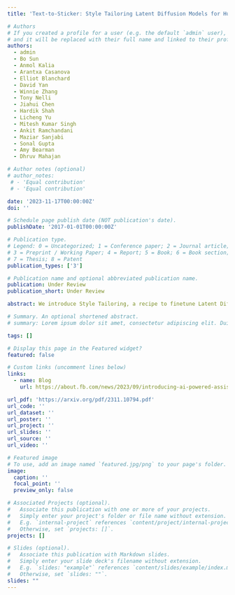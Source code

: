 ```yaml
---
title: 'Text-to-Sticker: Style Tailoring Latent Diffusion Models for Human Expression'

# Authors
# If you created a profile for a user (e.g. the default `admin` user), write the username (folder name) here
# and it will be replaced with their full name and linked to their profile.
authors:
  - admin
  - Bo Sun
  - Anmol Kalia
  - Arantxa Casanova
  - Elliot Blanchard
  - David Yan
  - Winnie Zhang
  - Tony Nelli
  - Jiahui Chen
  - Hardik Shah
  - Licheng Yu
  - Mitesh Kumar Singh
  - Ankit Ramchandani
  - Maziar Sanjabi
  - Sonal Gupta
  - Amy Bearman
  - Dhruv Mahajan

# Author notes (optional)
# author_notes:
 # - 'Equal contribution'
 # - 'Equal contribution'

date: '2023-11-17T00:00:00Z'
doi: ''

# Schedule page publish date (NOT publication's date).
publishDate: '2017-01-01T00:00:00Z'

# Publication type.
# Legend: 0 = Uncategorized; 1 = Conference paper; 2 = Journal article;
# 3 = Preprint / Working Paper; 4 = Report; 5 = Book; 6 = Book section;
# 7 = Thesis; 8 = Patent
publication_types: ['3']

# Publication name and optional abbreviated publication name.
publication: Under Review
publication_short: Under Review

abstract: We introduce Style Tailoring, a recipe to finetune Latent Diffusion Models (LDMs) in a distinct domain with high visual quality, prompt alignment and scene diversity. We choose sticker image generation as the target domain, as the images significantly differ from photorealistic samples typically generated by large-scale LDMs. We start with a competent text-to-image model, like Emu, and show that relying on prompt engineering with a photorealistic model to generate stickers leads to poor prompt alignment and scene diversity. To overcome these drawbacks, we first finetune Emu on millions of sticker-like images collected using weak supervision to elicit diversity. Next, we curate human-in-the-loop (HITL) Alignment and Style datasets from model generations, and finetune to improve prompt alignment and style alignment respectively. Sequential finetuning on these datasets poses a tradeoff between better style alignment and prompt alignment gains. To address this tradeoff, we propose a novel fine-tuning method called Style Tailoring, which jointly fits the content and style distribution and achieves best tradeoff. Evaluation results show our method improves visual quality by 14%, prompt alignment by 16.2% and scene diversity by 15.3%, compared to prompt engineering the base Emu model for stickers generation.

# Summary. An optional shortened abstract.
# summary: Lorem ipsum dolor sit amet, consectetur adipiscing elit. Duis posuere tellus ac convallis placerat. Proin tincidunt magna sed ex sollicitudin condimentum.

tags: []

# Display this page in the Featured widget?
featured: false

# Custom links (uncomment lines below)
links:
  - name: Blog
    url: https://about.fb.com/news/2023/09/introducing-ai-powered-assistants-characters-and-creative-tools/

url_pdf: 'https://arxiv.org/pdf/2311.10794.pdf'
url_code: ''
url_dataset: ''
url_poster: ''
url_project: ''
url_slides: ''
url_source: ''
url_video: ''

# Featured image
# To use, add an image named `featured.jpg/png` to your page's folder.
image:
  caption: ''
  focal_point: ''
  preview_only: false

# Associated Projects (optional).
#   Associate this publication with one or more of your projects.
#   Simply enter your project's folder or file name without extension.
#   E.g. `internal-project` references `content/project/internal-project/index.md`.
#   Otherwise, set `projects: []`.
projects: []

# Slides (optional).
#   Associate this publication with Markdown slides.
#   Simply enter your slide deck's filename without extension.
#   E.g. `slides: "example"` references `content/slides/example/index.md`.
#   Otherwise, set `slides: ""`.
slides: ""
---
```

